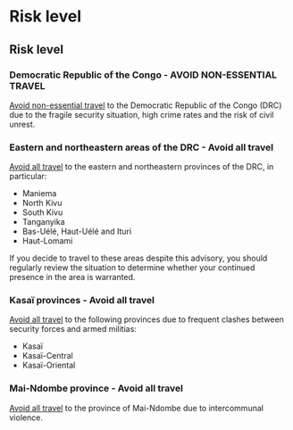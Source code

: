 # Risk level

## Risk level

### Democratic Republic of the Congo - AVOID NON-ESSENTIAL TRAVEL

[Avoid non-essential travel](#levels "Risk Levels") to the Democratic Republic of the Congo (DRC) due to the fragile security situation, high crime rates and the risk of civil unrest.

### Eastern and northeastern areas of the DRC - Avoid all travel

[Avoid all travel](#levels "Risk Levels") to the eastern and northeastern provinces of the DRC, in particular:

* Maniema
* North Kivu
* South Kivu
* Tanganyika
* Bas-Uélé, Haut-Uélé and Ituri
* Haut-Lomami

If you decide to travel to these areas despite this advisory, you should regularly review the situation to determine whether your continued presence in the area is warranted.

### Kasaï provinces - Avoid all travel

[Avoid all travel](#levels "Risk Levels") to the following provinces due to frequent clashes between security forces and armed militias:

* Kasaï
* Kasaï-Central
* Kasaï-Oriental

### Mai-Ndombe province - Avoid all travel

[Avoid all travel](#levels "Risk Levels") to the province of Mai-Ndombe due to intercommunal violence.